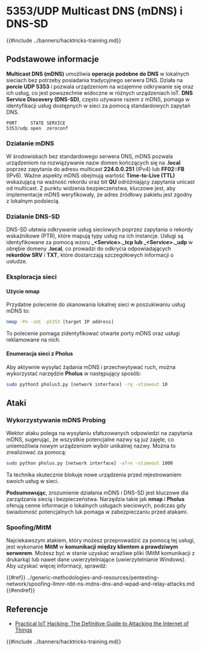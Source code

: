 # 5353/UDP Multicast DNS (mDNS) i DNS-SD

{{#include ../banners/hacktricks-training.md}}

## **Podstawowe informacje**

**Multicast DNS (mDNS)** umożliwia **operacje podobne do DNS** w lokalnych sieciach bez potrzeby posiadania tradycyjnego serwera DNS. Działa na **porcie UDP 5353** i pozwala urządzeniom na wzajemne odkrywanie się oraz ich usług, co jest powszechnie widoczne w różnych urządzeniach IoT. **DNS Service Discovery (DNS-SD)**, często używane razem z mDNS, pomaga w identyfikacji usług dostępnych w sieci za pomocą standardowych zapytań DNS.
```
PORT     STATE SERVICE
5353/udp open  zeroconf
```
### **Działanie mDNS**

W środowiskach bez standardowego serwera DNS, mDNS pozwala urządzeniom na rozwiązywanie nazw domen kończących się na **.local** poprzez zapytania do adresu multicast **224.0.0.251** (IPv4) lub **FF02::FB** (IPv6). Ważne aspekty mDNS obejmują wartość **Time-to-Live (TTL)** wskazującą na ważność rekordu oraz bit **QU** odróżniający zapytania unicast od multicast. Z punktu widzenia bezpieczeństwa, kluczowe jest, aby implementacje mDNS weryfikowały, że adres źródłowy pakietu jest zgodny z lokalnym podsiecią.

### **Działanie DNS-SD**

DNS-SD ułatwia odkrywanie usług sieciowych poprzez zapytania o rekordy wskaźnikowe (PTR), które mapują typy usług na ich instancje. Usługi są identyfikowane za pomocą wzoru **\_\<Service>.\_tcp lub \_\<Service>.\_udp** w obrębie domeny **.local**, co prowadzi do odkrycia odpowiadających **rekordów SRV** i **TXT**, które dostarczają szczegółowych informacji o usłudze.

### **Eksploracja sieci**

#### **Użycie nmap**

Przydatne polecenie do skanowania lokalnej sieci w poszukiwaniu usług mDNS to:
```bash
nmap -Pn -sUC -p5353 [target IP address]
```
To polecenie pomaga zidentyfikować otwarte porty mDNS oraz usługi reklamowane na nich.

#### **Enumeracja sieci z Pholus**

Aby aktywnie wysyłać żądania mDNS i przechwytywać ruch, można wykorzystać narzędzie **Pholus** w następujący sposób:
```bash
sudo python3 pholus3.py [network interface] -rq -stimeout 10
```
## Ataki

### **Wykorzystywanie mDNS Probing**

Wektor ataku polega na wysyłaniu sfałszowanych odpowiedzi na zapytania mDNS, sugerując, że wszystkie potencjalne nazwy są już zajęte, co uniemożliwia nowym urządzeniom wybór unikalnej nazwy. Można to zrealizować za pomocą:
```bash
sudo python pholus.py [network interface] -afre -stimeout 1000
```
Ta technika skutecznie blokuje nowe urządzenia przed rejestrowaniem swoich usług w sieci.

**Podsumowując**, zrozumienie działania mDNS i DNS-SD jest kluczowe dla zarządzania siecią i bezpieczeństwa. Narzędzia takie jak **nmap** i **Pholus** oferują cenne informacje o lokalnych usługach sieciowych, podczas gdy świadomość potencjalnych luk pomaga w zabezpieczaniu przed atakami.

### Spoofing/MitM

Najciekawszym atakiem, który możesz przeprowadzić za pomocą tej usługi, jest wykonanie **MitM** w **komunikacji między klientem a prawdziwym serwerem**. Możesz być w stanie uzyskać wrażliwe pliki (MitM komunikacji z drukarką) lub nawet dane uwierzytelniające (uwierzytelnianie Windows).\
Aby uzyskać więcej informacji, sprawdź:

{{#ref}}
../generic-methodologies-and-resources/pentesting-network/spoofing-llmnr-nbt-ns-mdns-dns-and-wpad-and-relay-attacks.md
{{#endref}}

## Referencje

- [Practical IoT Hacking: The Definitive Guide to Attacking the Internet of Things](https://books.google.co.uk/books/about/Practical_IoT_Hacking.html?id=GbYEEAAAQBAJ&redir_esc=y)

{{#include ../banners/hacktricks-training.md}}
